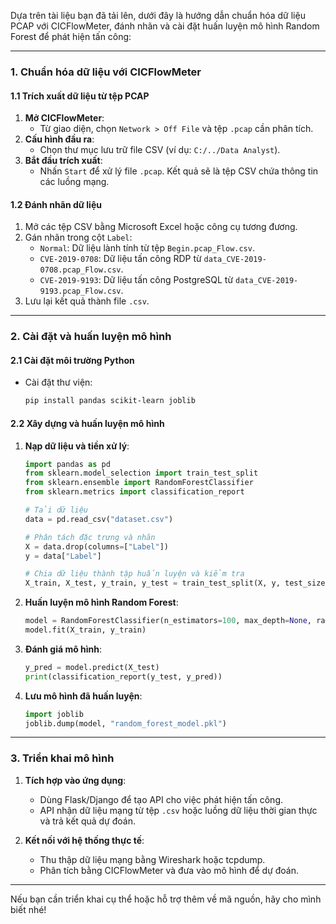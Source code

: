 Dựa trên tài liệu bạn đã tải lên, dưới đây là hướng dẫn chuẩn hóa dữ liệu PCAP với CICFlowMeter, đánh nhãn và cài đặt huấn luyện mô hình Random Forest để phát hiện tấn công:

---

### **1. Chuẩn hóa dữ liệu với CICFlowMeter**
#### **1.1 Trích xuất dữ liệu từ tệp PCAP**
1. **Mở CICFlowMeter**:
   - Từ giao diện, chọn `Network > Off File` và tệp `.pcap` cần phân tích.
2. **Cấu hình đầu ra**:
   - Chọn thư mục lưu trữ file CSV (ví dụ: `C:/../Data Analyst`).
3. **Bắt đầu trích xuất**:
   - Nhấn `Start` để xử lý file `.pcap`. Kết quả sẽ là tệp CSV chứa thông tin các luồng mạng.

#### **1.2 Đánh nhãn dữ liệu**
1. Mở các tệp CSV bằng Microsoft Excel hoặc công cụ tương đương.
2. Gán nhãn trong cột `Label`:
   - `Normal`: Dữ liệu lành tính từ tệp `Begin.pcap_Flow.csv`.
   - `CVE-2019-0708`: Dữ liệu tấn công RDP từ `data_CVE-2019-0708.pcap_Flow.csv`.
   - `CVE-2019-9193`: Dữ liệu tấn công PostgreSQL từ `data_CVE-2019-9193.pcap_Flow.csv`.
3. Lưu lại kết quả thành file `.csv`.

---

### **2. Cài đặt và huấn luyện mô hình**
#### **2.1 Cài đặt môi trường Python**
- Cài đặt thư viện:
  ```bash
  pip install pandas scikit-learn joblib
  ```

#### **2.2 Xây dựng và huấn luyện mô hình**
1. **Nạp dữ liệu và tiền xử lý**:
   ```python
   import pandas as pd
   from sklearn.model_selection import train_test_split
   from sklearn.ensemble import RandomForestClassifier
   from sklearn.metrics import classification_report

   # Tải dữ liệu
   data = pd.read_csv("dataset.csv")

   # Phân tách đặc trưng và nhãn
   X = data.drop(columns=["Label"])
   y = data["Label"]

   # Chia dữ liệu thành tập huấn luyện và kiểm tra
   X_train, X_test, y_train, y_test = train_test_split(X, y, test_size=0.3, random_state=42)
   ```

2. **Huấn luyện mô hình Random Forest**:
   ```python
   model = RandomForestClassifier(n_estimators=100, max_depth=None, random_state=42)
   model.fit(X_train, y_train)
   ```

3. **Đánh giá mô hình**:
   ```python
   y_pred = model.predict(X_test)
   print(classification_report(y_test, y_pred))
   ```

4. **Lưu mô hình đã huấn luyện**:
   ```python
   import joblib
   joblib.dump(model, "random_forest_model.pkl")
   ```

---

### **3. Triển khai mô hình**
1. **Tích hợp vào ứng dụng**:
   - Dùng Flask/Django để tạo API cho việc phát hiện tấn công.
   - API nhận dữ liệu mạng từ tệp `.csv` hoặc luồng dữ liệu thời gian thực và trả kết quả dự đoán.

2. **Kết nối với hệ thống thực tế**:
   - Thu thập dữ liệu mạng bằng Wireshark hoặc tcpdump.
   - Phân tích bằng CICFlowMeter và đưa vào mô hình để dự đoán.

---

Nếu bạn cần triển khai cụ thể hoặc hỗ trợ thêm về mã nguồn, hãy cho mình biết nhé!
